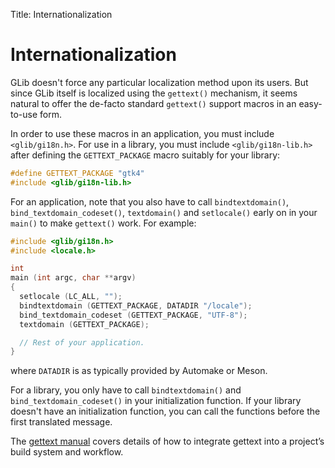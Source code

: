Title: Internationalization

# Internationalization

GLib doesn't force any particular localization method upon its users. But
since GLib itself is localized using the `gettext()` mechanism, it seems
natural to offer the de-facto standard `gettext()` support macros in an
easy-to-use form.

In order to use these macros in an application, you must include
`<glib/gi18n.h>`. For use in a library, you must include `<glib/gi18n-lib.h>`
after defining the `GETTEXT_PACKAGE` macro suitably for your library:

```c
#define GETTEXT_PACKAGE "gtk4"
#include <glib/gi18n-lib.h>
```

For an application, note that you also have to call `bindtextdomain()`,
`bind_textdomain_codeset()`, `textdomain()` and `setlocale()` early on in your
`main()` to make `gettext()` work. For example:

```c
#include <glib/gi18n.h>
#include <locale.h>

int
main (int argc, char **argv)
{
  setlocale (LC_ALL, "");
  bindtextdomain (GETTEXT_PACKAGE, DATADIR "/locale");
  bind_textdomain_codeset (GETTEXT_PACKAGE, "UTF-8");
  textdomain (GETTEXT_PACKAGE);

  // Rest of your application.
}
```

where `DATADIR` is as typically provided by Automake or Meson.

For a library, you only have to call `bindtextdomain()` and
`bind_textdomain_codeset()` in your initialization function. If your library
doesn't have an initialization function, you can call the functions before
the first translated message.

The [gettext
manual](http://www.gnu.org/software/gettext/manual/gettext.html#Maintainers)
covers details of how to integrate gettext into a project’s build system and
workflow.
